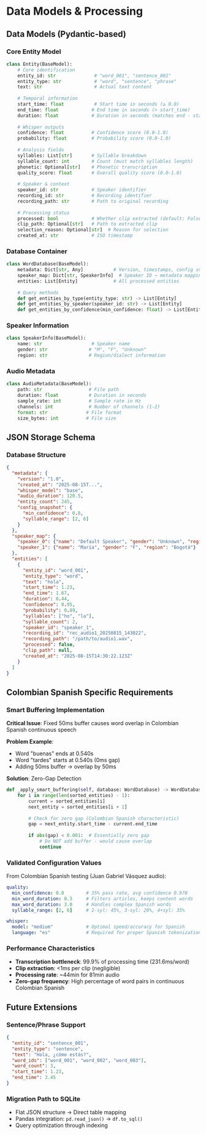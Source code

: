 # Data Models & Processing

## Data Models (Pydantic-based)

### Core Entity Model
```python
class Entity(BaseModel):
    # Core identification
    entity_id: str              # "word_001", "sentence_001"
    entity_type: str            # "word", "sentence", "phrase"
    text: str                   # Actual text content
    
    # Temporal information
    start_time: float           # Start time in seconds (≥ 0.0)
    end_time: float            # End time in seconds (> start_time)
    duration: float            # Duration in seconds (matches end - start)
    
    # Whisper outputs
    confidence: float          # Confidence score (0.0-1.0)
    probability: float         # Probability score (0.0-1.0)
    
    # Analysis fields
    syllables: List[str]       # Syllable breakdown
    syllable_count: int        # Count (must match syllables length)
    phonetic: Optional[str]    # Phonetic transcription
    quality_score: float       # Overall quality score (0.0-1.0)
    
    # Speaker & context
    speaker_id: str            # Speaker identifier
    recording_id: str          # Recording identifier
    recording_path: str        # Path to original recording
    
    # Processing status
    processed: bool            # Whether clip extracted (default: False)
    clip_path: Optional[str]   # Path to extracted clip
    selection_reason: Optional[str]  # Reason for selection
    created_at: str            # ISO timestamp
```

### Database Container
```python
class WordDatabase(BaseModel):
    metadata: Dict[str, Any]           # Version, timestamps, config snapshot
    speaker_map: Dict[str, SpeakerInfo]  # Speaker ID → metadata mapping
    entities: List[Entity]             # All processed entities
    
    # Query methods
    def get_entities_by_type(entity_type: str) -> List[Entity]
    def get_entities_by_speaker(speaker_id: str) -> List[Entity]
    def get_entities_by_confidence(min_confidence: float) -> List[Entity]
```

### Speaker Information
```python
class SpeakerInfo(BaseModel):
    name: str                  # Speaker name
    gender: str               # "M", "F", "Unknown"
    region: str               # Region/dialect information
```

### Audio Metadata
```python
class AudioMetadata(BaseModel):
    path: str                 # File path
    duration: float           # Duration in seconds
    sample_rate: int          # Sample rate in Hz
    channels: int             # Number of channels (1-2)
    format: str              # File format
    size_bytes: int          # File size
```

## JSON Storage Schema

### Database Structure
```json
{
  "metadata": {
    "version": "1.0",
    "created_at": "2025-08-15T...",
    "whisper_model": "base",
    "audio_duration": 120.5,
    "entity_count": 245,
    "config_snapshot": {
      "min_confidence": 0.8,
      "syllable_range": [2, 6]
    }
  },
  "speaker_map": {
    "speaker_0": {"name": "Default Speaker", "gender": "Unknown", "region": "Unknown"},
    "speaker_1": {"name": "María", "gender": "F", "region": "Bogotá"}
  },
  "entities": [
    {
      "entity_id": "word_001",
      "entity_type": "word",
      "text": "hola",
      "start_time": 1.23,
      "end_time": 1.67,
      "duration": 0.44,
      "confidence": 0.95,
      "probability": 0.89,
      "syllables": ["ho", "la"],
      "syllable_count": 2,
      "speaker_id": "speaker_1",
      "recording_id": "rec_audio1_20250815_143022",
      "recording_path": "/path/to/audio1.wav",
      "processed": false,
      "clip_path": null,
      "created_at": "2025-08-15T14:30:22.123Z"
    }
  ]
}
```

## Colombian Spanish Specific Requirements

### Smart Buffering Implementation
**Critical Issue**: Fixed 50ms buffer causes word overlap in Colombian Spanish continuous speech

**Problem Example**:
- Word "buenas" ends at 0.540s
- Word "tardes" starts at 0.540s (0ms gap)
- Adding 50ms buffer → overlap by 50ms

**Solution**: Zero-Gap Detection
```python
def _apply_smart_buffering(self, database: WordDatabase) -> WordDatabase:
    for i in range(len(sorted_entities) - 1):
        current = sorted_entities[i]
        next_entity = sorted_entities[i + 1]
        
        # Check for zero gap (Colombian Spanish characteristic)
        gap = next_entity.start_time - current.end_time
        
        if abs(gap) < 0.001:  # Essentially zero gap
            # Do NOT add buffer - would cause overlap
            continue
```

### Validated Configuration Values
From Colombian Spanish testing (Juan Gabriel Vásquez audio):
```yaml
quality:
  min_confidence: 0.8        # 35% pass rate, avg confidence 0.978
  min_word_duration: 0.3     # Filters articles, keeps content words
  max_word_duration: 3.0     # Handles complex Spanish words
  syllable_range: [2, 6]     # 2-syl: 45%, 3-syl: 20%, 4+syl: 35%

whisper:
  model: "medium"            # Optimal speed/accuracy for Spanish
  language: "es"             # Required for proper Spanish tokenization
```

### Performance Characteristics
- **Transcription bottleneck**: 99.9% of processing time (231.6ms/word)
- **Clip extraction**: <1ms per clip (negligible)
- **Processing rate**: ~44min for 81min audio
- **Zero-gap frequency**: High percentage of word pairs in continuous Colombian Spanish

## Future Extensions

### Sentence/Phrase Support
```json
{
  "entity_id": "sentence_001",
  "entity_type": "sentence", 
  "text": "Hola, ¿cómo estás?",
  "word_ids": ["word_001", "word_002", "word_003"],
  "word_count": 3,
  "start_time": 1.23,
  "end_time": 3.45
}
```

### Migration Path to SQLite
- Flat JSON structure → Direct table mapping
- Pandas integration: `pd.read_json()` → `df.to_sql()`
- Query optimization through indexing